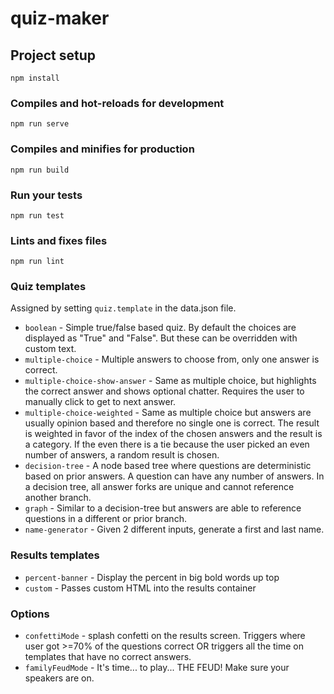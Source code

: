 # quiz-maker

## Project setup
```
npm install
```

### Compiles and hot-reloads for development
```
npm run serve
```

### Compiles and minifies for production
```
npm run build
```

### Run your tests
```
npm run test
```

### Lints and fixes files
```
npm run lint
```


### Quiz templates
Assigned by setting `quiz.template` in the data.json file.

* `boolean` - Simple true/false based quiz. By default the choices are displayed as "True" and "False". But these can be overridden with custom text.
* `multiple-choice` - Multiple answers to choose from, only one answer is correct.
* `multiple-choice-show-answer` - Same as multiple choice, but highlights the correct answer and shows optional chatter. Requires the user to manually click to get to next answer.
* `multiple-choice-weighted` - Same as multiple choice but answers are usually opinion based and therefore no single one is correct. The result is weighted in favor of the index of the chosen answers and the result is a category. If the even there is a tie because the user picked an even number of answers, a random result is chosen.
* `decision-tree` - A node based tree where questions are deterministic based on prior answers. A question can have any number of answers. In a decision tree, all answer forks are unique and cannot reference another branch.
* `graph` - Similar to a decision-tree but answers are able to reference questions in a different or prior branch.
* `name-generator` - Given 2 different inputs, generate a first and last name.


### Results templates
* `percent-banner` - Display the percent in big bold words up top
* `custom` - Passes custom HTML into the results container

### Options
* `confettiMode` - splash confetti on the results screen. Triggers where user got >=70% of the questions correct OR triggers all the time on templates that have no correct answers.
* `familyFeudMode` - It's time... to play... THE FEUD! Make sure your speakers are on.
